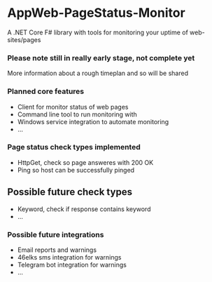 # AppWeb-PageStatus-Monitor
A .NET Core F# library with tools for monitoring your uptime of web-sites/pages 

### Please note still in really early stage, not complete yet ###
More information about a rough timeplan and so will be shared

### Planned core features ###
* Client for monitor status of web pages
* Command line tool to run monitoring with
* Windows service integration to automate monitoring
* ...

### Page status check types implemented ###
* HttpGet, check so page answeres with 200 OK
* Ping so host can be successfully pinged

## Possible future check types ##
* Keyword, check if response contains keyword
* ...

### Possible future integrations ###
* Email reports and warnings
* 46elks sms integration for warnings
* Telegram bot integration for warnings
* ...